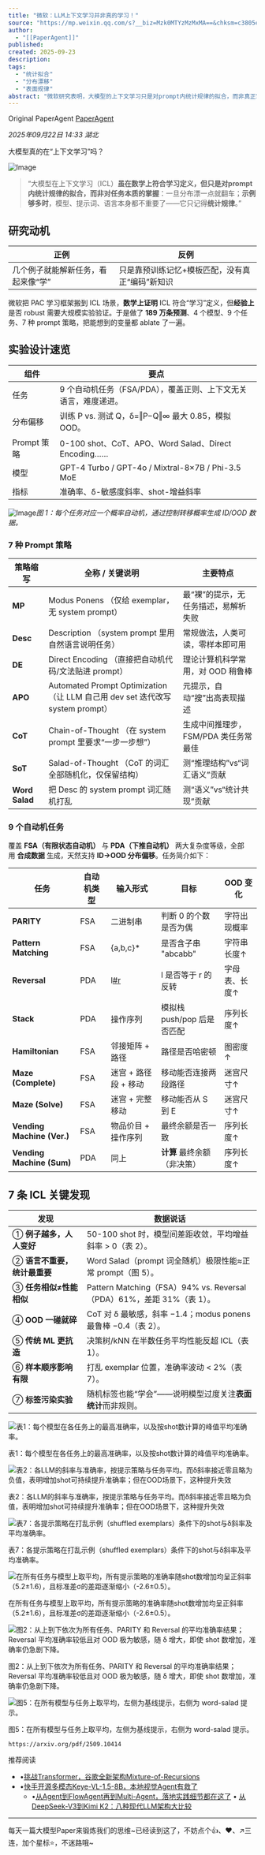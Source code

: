 ```yaml
---
title: "微软：LLM上下文学习并非真的学习！"
source: "https://mp.weixin.qq.com/s?__biz=Mzk0MTYzMzMxMA==&chksm=c3805efe7f66f8b7cc30d9b95ca11f7ee12dca0bac5236aef66fdc6330cbead624a7471a7d1b&idx=1&mid=2247497547&sn=69bd4aaed8826ac3a6b5a0da3d2d2ac3#rd"
author:
  - "[[PaperAgent]]"
published:
created: 2025-09-23
description:
tags:
  - "统计拟合"
  - "分布漂移"
  - "表面规律"
abstract: "微软研究表明，大模型的上下文学习只是对prompt内统计规律的拟合，而非真正掌握任务本质，一旦数据分布稍有变化就会失效。"
---
```

Original PaperAgent [PaperAgent](https://mp.weixin.qq.com/)

*2025年09月22日 14:33* *湖北*

大模型真的在“上下文学习”吗？

![Image](https://mmbiz.qpic.cn/sz_mmbiz_png/AE74ia62XricF1XU2A4n4eM0NTic5v2gxsVRHgxLxllzhWPsn2IZHRzynp8XDOIngFgbNBJDpK2TytMmbEKnIT1pA/640?wx_fmt=png&from=appmsg&watermark=1&tp=webp&wxfrom=5&wx_lazy=1#imgIndex=0)

> “大模型在上下文学习（ICL）**虽在数学上符合学习定义，但只是对prompt内统计规律的拟合，而非对任务本质的掌握**：一旦分布漂一点就翻车；**示例够多时**，模型、提示词、语言本身都不重要了——它只记得**统计规律**。”

## 研究动机

| 正例 | 反例 |
| --- | --- |
| 几个例子就能解新任务，看起来像“学” | 只是靠预训练记忆+模板匹配，没有真正“编码”新知识 |

微软把 PAC 学习框架搬到 ICL 场景，**数学上证明** ICL 符合“学习”定义，但**经验上**是否 robust 需要大规模实验验证。于是做了 **189 万条预测**、4 个模型、9 个任务、7 种 prompt 策略，把能想到的变量都 ablate 了一遍。

## 实验设计速览

| 组件 | 要点 |
| --- | --- |
| 任务 | 9 个自动机任务（FSA/PDA），覆盖正则、上下文无关语言，难度递进。 |
| 分布偏移 | 训练 P vs. 测试 Q，δ=‖P−Q‖∞ 最大 0.85，模拟 OOD。 |
| Prompt 策略 | 0-100 shot、CoT、APO、Word Salad、Direct Encoding…… |
| 模型 | GPT-4 Turbo / GPT-4o / Mixtral-8×7B / Phi-3.5 MoE |
| 指标 | 准确率、δ-敏感度斜率、shot-增益斜率 |

![Image](https://mmbiz.qpic.cn/sz_mmbiz_png/AE74ia62XricF1XU2A4n4eM0NTic5v2gxsV0ia09DbcDkp5nPm7aiacJiauQqcwxbmSUmek6ONzHPwic8HTDRlgCUOMsw/640?wx_fmt=png&from=appmsg&watermark=1&tp=webp&wxfrom=5&wx_lazy=1#imgIndex=1)*图 1：每个任务对应一个概率自动机，通过控制转移概率生成 ID/OOD 数据。*

### 7 种 Prompt 策略

| 策略缩写 | 全称 / 关键说明 | 主要特点 |
| --- | --- | --- |
| **MP** | Modus Ponens   （仅给 exemplar，无 system prompt） | 最“裸”的提示，无任务描述，易解析失败 |
| **Desc** | Description   （system prompt 里用自然语言说明任务） | 常规做法，人类可读，零样本即可用 |
| **DE** | Direct Encoding   （直接把自动机代码/文法贴进 prompt） | 理论计算机科学常用，对 OOD 稍鲁棒 |
| **APO** | Automated Prompt Optimization   （让 LLM 自己用 dev set 迭代改写 system prompt） | 元提示，自动“搜”出高表现描述 |
| **CoT** | Chain-of-Thought   （在 system prompt 里要求“一步一步想”） | 生成中间推理步，FSM/PDA 类任务常最佳 |
| **SoT** | Salad-of-Thought   （CoT 的词汇全部随机化，仅保留结构） | 测“推理结构”vs“词汇语义”贡献 |
| **Word Salad** | 把 Desc 的 system prompt 词汇随机打乱 | 测“语义”vs“统计共现”贡献 |

### 9 个自动机任务

覆盖 **FSA（有限状态自动机）** 与 **PDA（下推自动机）** 两大复杂度等级，全部用 **合成数据** 生成，天然支持 **ID→OOD 分布偏移**。任务简介如下：

| 任务 | 自动机类型 | 输入形式 | 目标 | OOD 变化 |
| --- | --- | --- | --- | --- |
| **PARITY** | FSA | 二进制串 | 判断 0 的个数是否为偶 | 字符出现概率 |
| **Pattern Matching** | FSA | {a,b,c}\* | 是否含子串 "abcabb" | 字符串长度↑ |
| **Reversal** | PDA | l[#r](https://mp.weixin.qq.com/) | l 是否等于 r 的反转 | 字母表、长度↑ |
| **Stack** | PDA | 操作序列 | 模拟栈 push/pop 后是否匹配 | 序列长度↑ |
| **Hamiltonian** | FSA | 邻接矩阵 + 路径 | 路径是否哈密顿 | 图密度↑ |
| **Maze (Complete)** | FSA | 迷宫 + 路径段 + 移动 | 移动能否连接两段路径 | 迷宫尺寸↑ |
| **Maze (Solve)** | FSA | 迷宫 + 完整移动 | 移动能否从 S 到 E | 迷宫尺寸↑ |
| **Vending Machine (Ver.)** | FSA | 物品价目 + 操作序列 | 最终余额是否一致 | 序列长度↑ |
| **Vending Machine (Sum)** | PDA | 同上 | **计算**  最终余额（非决策） | 序列长度↑ |

## 7 条 ICL 关键发现

| 发现 | 数据说话 |
| --- | --- |
| ① **例子越多，人人变好** | 50-100 shot 时，模型间差距收敛，平均增益斜率 > 0（表 2）。 |
| ② **语言不重要，统计最重要** | Word Salad（prompt 词全随机）极限性能≈正常 prompt（图 5）。 |
| ③ **任务相似≠性能相似** | Pattern Matching（FSA）94% vs. Reversal（PDA）61%，差距 31%（表 1）。 |
| ④ **OOD 一碰就碎** | CoT 对 δ 最敏感，斜率 −1.4；modus ponens 最鲁棒 −0.4（表 2）。 |
| ⑤ **传统 ML 更抗造** | 决策树/kNN 在半数任务平均性能反超 ICL（表 1）。 |
| ⑥ **样本顺序影响有限** | 打乱 exemplar 位置，准确率波动 < 2%（表 7）。 |
| ⑦ **标签污染实验** | 随机标签也能“学会”——说明模型过度关注**表面统计**而非规则。 |

![表1：每个模型在各任务上的最高准确率，以及按shot数计算的峰值平均准确率。](https://mmbiz.qpic.cn/sz_mmbiz_png/AE74ia62XricF1XU2A4n4eM0NTic5v2gxsV1uK0lBaczy0afokCo0AnR63vZrPibwWRw7nAaEgXm2mL6ZV7ImBktmA/640?wx_fmt=png&from=appmsg&watermark=1&tp=webp&wxfrom=5&wx_lazy=1#imgIndex=2)

表1：每个模型在各任务上的最高准确率，以及按shot数计算的峰值平均准确率。

![表2：各LLM的斜率与准确率，按提示策略与任务平均。而δ斜率接近零且略为负值，表明增加shot可持续提升准确率；但在OOD场景下，这种提升失效](https://mmbiz.qpic.cn/sz_mmbiz_png/AE74ia62XricF1XU2A4n4eM0NTic5v2gxsVUTXRZOxWZErk7U8GxgmeBIFpIhJUwcQedw0LibiavOxuo6zPDFTZ3ibYA/640?wx_fmt=png&from=appmsg&watermark=1&tp=webp&wxfrom=5&wx_lazy=1#imgIndex=3)

表2：各LLM的斜率与准确率，按提示策略与任务平均。而δ斜率接近零且略为负值，表明增加shot可持续提升准确率；但在OOD场景下，这种提升失效

![表7：各提示策略在打乱示例（shuffled exemplars）条件下的shot与δ斜率及平均准确率。](https://mmbiz.qpic.cn/sz_mmbiz_png/AE74ia62XricF1XU2A4n4eM0NTic5v2gxsVakOybUObfJ0xFSWiaa2TxM75Smuxg7a6tnrMvEPU2P3rZ7qqOqA5bSw/640?wx_fmt=png&from=appmsg&watermark=1&tp=webp&wxfrom=5&wx_lazy=1#imgIndex=4)

表7：各提示策略在打乱示例（shuffled exemplars）条件下的shot与δ斜率及平均准确率。

![在所有任务与模型上取平均，所有提示策略的准确率随shot数增加均呈正斜率（5.2±1.6），且标准差σ的差距逐渐缩小（-2.6±0.5）。](https://mmbiz.qpic.cn/sz_mmbiz_png/AE74ia62XricF1XU2A4n4eM0NTic5v2gxsVU9NBbsicYibyOVqK80FIwIpPfOmuSzHbPhf0Ln0l7Eu3F5ekAeS8l5sQ/640?wx_fmt=png&from=appmsg&watermark=1&tp=webp&wxfrom=5&wx_lazy=1#imgIndex=5)

在所有任务与模型上取平均，所有提示策略的准确率随shot数增加均呈正斜率（5.2±1.6），且标准差σ的差距逐渐缩小（-2.6±0.5）。

![图2：从上到下依次为所有任务、PARITY 和 Reversal 的平均准确率结果；Reversal 平均准确率较低且对 OOD 极为敏感，随 δ 增大，即使 shot 数增加，准确率仍急剧下降。](https://mmbiz.qpic.cn/sz_mmbiz_png/AE74ia62XricF1XU2A4n4eM0NTic5v2gxsVt71YX4Ipibsicf6BruPmZVJgZlB1B8R3v3Q1riaib6JKZsZNmPwtxOZq9g/640?wx_fmt=png&from=appmsg&watermark=1&tp=webp&wxfrom=5&wx_lazy=1#imgIndex=6)

图2：从上到下依次为所有任务、PARITY 和 Reversal 的平均准确率结果；Reversal 平均准确率较低且对 OOD 极为敏感，随 δ 增大，即使 shot 数增加，准确率仍急剧下降。

![图5：在所有模型与任务上取平均，左侧为基线提示，右侧为 word-salad 提示。](https://mmbiz.qpic.cn/sz_mmbiz_png/AE74ia62XricF1XU2A4n4eM0NTic5v2gxsVsvT72BIlFbvxL6RINvxlj9K1L2O1PVccVG44DxHRUia0viaFJDNZ88cg/640?wx_fmt=png&from=appmsg&watermark=1&tp=webp&wxfrom=5&wx_lazy=1#imgIndex=7)

图5：在所有模型与任务上取平均，左侧为基线提示，右侧为 word-salad 提示。

```
https://arxiv.org/pdf/2509.10414
```

推荐阅读

- •[挑战Transformer，谷歌全新架构Mixture-of-Recursions](https://mp.weixin.qq.com/s?__biz=Mzk0MTYzMzMxMA==&mid=2247495548&idx=1&sn=87dd3f518c89602c9259c34fcc08e447&scene=21#wechat_redirect)
- •[快手开源多模态Keye-VL-1.5-8B，本地视觉Agent有救了](https://mp.weixin.qq.com/s?__biz=Mzk0MTYzMzMxMA==&mid=2247497114&idx=1&sn=8bf1d9630e5cfbbdbda874121f189daa&scene=21#wechat_redirect)
	- •[从Agent到FlowAgent再到Multi-Agent，落地实践细节都在这了](https://mp.weixin.qq.com/s?__biz=Mzk0MTYzMzMxMA==&mid=2247497024&idx=1&sn=958ac35c85dd5590a5566e4b96cafc67&scene=21#wechat_redirect)
	• [从DeepSeek-V3到Kimi K2：八种现代LLM架构大比较](https://mp.weixin.qq.com/s?__biz=Mzk0MTYzMzMxMA==&mid=2247497024&idx=1&sn=958ac35c85dd5590a5566e4b96cafc67&scene=21#wechat_redirect)

---

每天一篇大模型Paper来锻炼我们的思维~已经读到这了，不妨点个👍、❤️、↗️三连，加个星标⭐，不迷路哦~